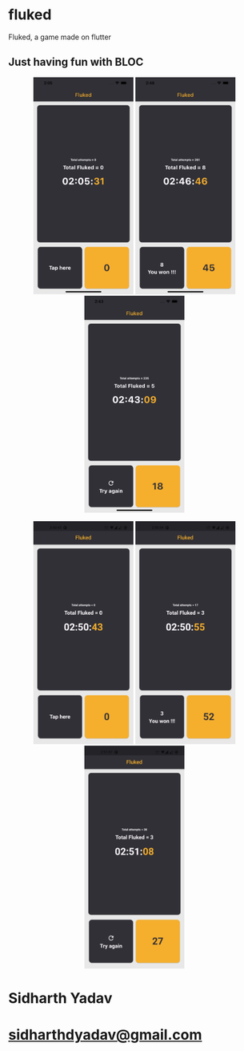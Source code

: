 # fluked

Fluked, a game made on flutter

## Just having fun with BLOC

<p align="center">
  <img src="/screenshots/iPhoneinit.png" width="200" alt="iPhone start">
  <img src="/screenshots/iPhonewon.png" width="200" alt="iPhone won">
  <img src="/screenshots/iPhonelost.png" width="200" alt="iPhone retry">
</p>
<p align="center">
  <img src="/screenshots/androidinit.jpg" width="200" alt="android start">
  <img src="/screenshots/androidwon.jpg" width="200" alt="android won">
  <img src="/screenshots/androidloss.jpg" width="200" alt="android retry">
</p>

# Sidharth Yadav
# sidharthdyadav@gmail.com